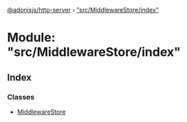 [@adonisjs/http-server](../README.md) › ["src/MiddlewareStore/index"](_src_middlewarestore_index_.md)

# Module: "src/MiddlewareStore/index"

## Index

### Classes

* [MiddlewareStore](../classes/_src_middlewarestore_index_.middlewarestore.md)
